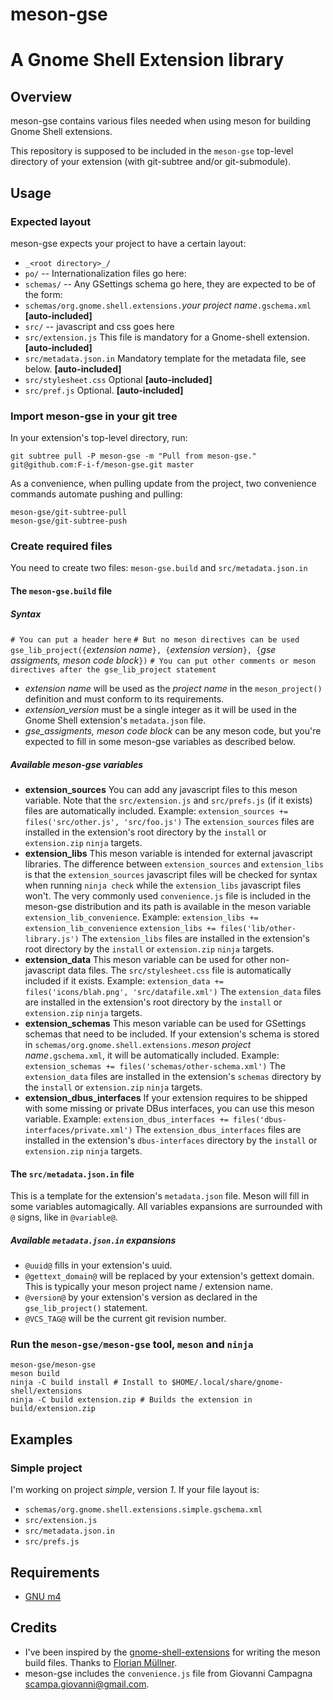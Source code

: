 # meson-gse
# A Gnome Shell Extension library

## Overview

meson-gse contains various files needed when using meson for building
Gnome Shell extensions.

This repository is supposed to be included in the `meson-gse` top-level
directory of your extension (with git-subtree and/or git-submodule).

## Usage
### Expected layout
meson-gse expects your project to have a certain layout:
- `_<root directory>_/`
- `po/`
-- Internationalization files go here:
- `schemas/`
-- Any GSettings schema go here, they are expected to be of the form:
- `schemas/org.gnome.shell.extensions.`_your project name_`.gschema.xml` **[auto-included]**
- `src/`
-- javascript and css goes here
- `src/extension.js` This file is mandatory for a Gnome-shell extension.  **[auto-included]**
- `src/metadata.json.in` Mandatory template for the metadata file, see below.  **[auto-included]**
- `src/stylesheet.css` Optional **[auto-included]**
- `src/pref.js`  Optional. **[auto-included]**

### Import meson-gse in your git tree
In your extension's top-level directory, run:
``` shell
git subtree pull -P meson-gse -m "Pull from meson-gse." git@github.com:F-i-f/meson-gse.git master
```
As a convenience, when pulling update from the project, two
convenience commands automate pushing and pulling:

``` shell
meson-gse/git-subtree-pull
meson-gse/git-subtree-push
```

### Create required files
You need to create two files: `meson-gse.build` and `src/metadata.json.in`

#### The `meson-gse.build` file
##### Syntax
`# You can put a header here`
`# But no meson directives can be used`
`gse_lib_project({`_extension name_`}, {`_extension version_`}, {`_gse assigments, meson code block_`})`
`# You can put other comments or meson directives after the gse_lib_project statement`

- _extension name_ will be used as the _project name_ in the `meson_project()` definition and must conform to its requirements.
- _extension_version_ must be a single integer as it will be used in the Gnome Shell extension's `metadata.json` file.
- _gse_assigments, meson code block_ can be any meson code, but you're expected to fill in some meson-gse variables as described below.
##### Available meson-gse variables
- __extension_sources__
You can add any javascript files to this meson variable.  Note that the `src/extension.js` and `src/prefs.js` (if it exists) files are automatically included.
Example:
`extension_sources += files('src/other.js', 'src/foo.js')`
The `extension_sources` files are installed in the extension's root directory by the `install` or `extension.zip` `ninja` targets.
- __extension_libs__
This meson variable is intended for external javascript libraries.  The difference between `extension_sources` and `extension_libs` is that the `extension_sources` javascript files will be checked for syntax when running `ninja check` while the `extension_libs` javascript files won't.
The very commonly used `convenience.js` file is included in the meson-gse distribution and its path is available in the meson variable `extension_lib_convenience`.
Example:
`extension_libs += extension_lib_convenience`
`extension_libs += files('lib/other-library.js')`
The `extension_libs` files are installed in the extension's root directory by the `install` or `extension.zip` `ninja` targets.
- __extension_data__
This meson variable can be used for other non-javascript data files.  The `src/stylesheet.css` file is automatically included if it exists.
Example:
`extension_data += files('icons/blah.png', 'src/datafile.xml')`
The `extension_data` files are installed in the extension's root directory by the `install` or `extension.zip` `ninja` targets.
- __extension_schemas__
This meson variable can be used for GSettings schemas that need to be included.  If your extension's schema is stored in `schemas/org.gnome.shell.extensions.`_meson project name_`.gschema.xml`, it will be automatically included.
Example:
`extension_schemas += files('schemas/other-schema.xml')`
The `extension_data` files are installed in the extension's `schemas` directory by the `install` or `extension.zip` `ninja` targets.
- __extension_dbus_interfaces__
If your extension requires to be shipped with some missing or private DBus interfaces, you can use this meson variable.
Example:
`extension_dbus_interfaces += files('dbus-interfaces/private.xml')`
The `extension_dbus_interfaces` files are installed in the extension's `dbus-interfaces` directory by the `install` or `extension.zip` `ninja` targets.

#### The `src/metadata.json.in` file
This is a template for the extension's `metadata.json` file.
Meson will fill in some variables automagically.  All variables expansions are surrounded with `@` signs, like in `@variable@`.
##### Available `metadata.json.in`  expansions
- `@uuid@` fills in your extension's uuid.
- `@gettext_domain@` will be replaced by your extension's gettext domain.  This is typically your meson project name / extension name.
- `@version@` by your extension's version as declared in the `gse_lib_project()` statement.
- `@VCS_TAG@` will be the current git revision number.

### Run the `meson-gse/meson-gse` tool, `meson` and `ninja`
```
meson-gse/meson-gse
meson build
ninja -C build install # Install to $HOME/.local/share/gnome-shell/extensions
ninja -C build extension.zip # Builds the extension in build/extension.zip
```

## Examples
### Simple project
I'm working on project _simple_, version _1_.
If your file layout is:
- `schemas/org.gnome.shell.extensions.simple.gschema.xml`
- `src/extension.js`
- `src/metadata.json.in`
- `src/prefs.js`

## Requirements

- [GNU m4](https://www.gnu.org/software/m4/m4.html)

## Credits

- I've been inspired by the
  [gnome-shell-extensions](https://gitlab.gnome.org/GNOME/gnome-shell-extensions/)
  for writing the meson build files.  Thanks to [Florian Müllner](https://gitlab.gnome.org/fmuellner).
- meson-gse includes the `convenience.js` file from Giovanni Campagna
  <scampa.giovanni@gmail.com>.
